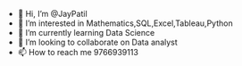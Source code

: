 - 👋 Hi, I’m @JayPatil
- 👀 I’m interested in Mathematics,SQL,Excel,Tableau,Python
- 🌱 I’m currently learning Data Science
- 💞️ I’m looking to collaborate on Data analyst 
- 📫 How to reach me 9766939113

<!---
JayPatilll/JayPatilll is a ✨ special ✨ repository because its `README.md` (this file) appears on your GitHub profile.
You can click the Preview link to take a look at your changes.
--->
